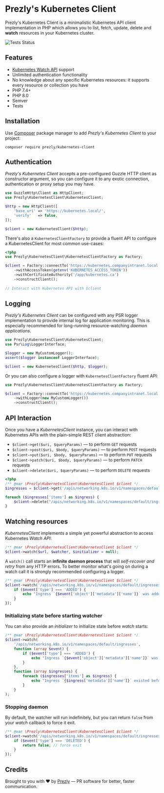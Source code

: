 # Prezly's Kubernetes Client

Prezly's Kubernetes Client is a minimalistic Kubernetes API client implementation in PHP 
which allows you to list, fetch, update, delete and **watch** resources in your Kubernetes cluster.

![Tests Status](https://github.com/prezly/kubernetes-client/actions/workflows/test.yml/badge.svg)


## Features

- [Kubernetes Watch API](https://kubernetes.io/docs/reference/using-api/api-concepts/#efficient-detection-of-changes) support
- Unlimited authentication functionality
- No knowledge about any specific Kubernetes resources: it supports every resource or collection you have
- PHP 7.4+
- PHP 8.0
- Semver
- Tests


## Installation

Use [Composer](https://getcomposer.org/) package manager to add *Prezly's Kubernetes Client* to your project:

```
composer require prezly/kubernetes-client
```


## Authentication

*Prezly's Kubernetes Client* accepts a pre-configured Guzzle HTTP client as constructor argument,
so you can configure it to any exotic connection, authentication or proxy setup you may have.

```php
use GuzzleHttp\Client as HttpClient;
use Prezly\KubernetesClient\KubernetesClient;

$http = new HttpClient([
    'base_uri' => 'https://kubernetes.local/',
    'verify'   => false,
]);

$client = new KubernetesClient($http);
```

There's also a `KubernetesClientFactory` to provide a fluent API to configure a KubernetesClient
for most common use-cases: 

```php
<?php
use Prezly\KubernetesClient\KubernetesClientFactory as Factory;

$client = Factory::connectTo('https://kubernetes.companyintranet.local')
    ->withAccessToken(getenv('KUBERNETES_ACCESS_TOKEN'))
    ->withCertificateAuthority('/app/kubernetes.ca')
    ->constructClient();
    
// Interact with Kubernetes API with $client
```


## Logging

*Prezly's Kubernetes Client* can be configured with any PSR logger implementation to provide internal log
for application monitoring. This is especially recommended for long-running resource-watching *daemon applications*.

```php
use Prezly\KubernetesClient\KubernetesClient;
use Psr\Log\LoggerInterface;

$logger = new MyCustomLogger();
assert($logger instanceof LoggerInterface);

$client = new KubernetesClient($http, $logger);
```

Or you can also configure a logger with `KubernetesClientFactory` fluent API:

```php
use Prezly\KubernetesClient\KubernetesClientFactory as Factory;

$client = Factory::connectTo('https://kubernetes.companyintranet.local')
    ->withLogger(new MyCustomLogger())
    ->constructClient();
```


## API Interaction

Once you have a *KubernetesClient* instance, you can interact with Kubernetes APIs 
with the plain-simple REST client abstraction: 

- `$client->get($uri, $queryParams)` &mdash; to perform `GET` requests
- `$client->post($uri, $body, $queryParams)` &mdash; to perform `POST` requests
- `$client->put($uri, $body, $queryParams)` &mdash; to perform `PUT` requests
- `$client->patch($uri, $body, $queryParams)` &mdash; to perform `PATCH` requests
- `$client->delete($uri, $queryParams)` &mdash; to perform `DELETE` requests

```php
<?php
/** @var \Prezly\KubernetesClient\KubernetesClient $client */
$ingresses = $client->get('/apis/networking.k8s.io/v1/namespaces/default/ingresses');

foreach ($ingresses['items'] as $ingress) {
    $client->delete("/apis/networking.k8s.io/v1/namespaces/default/ingresses/{$ingress['metadata']['name']}");
}
```


## Watching resources

*KubernetesClient* implements a simple yet powerful abstraction to access Kubernetes *Watch API*:

```php
/** @var \Prezly\KubernetesClient\KubernetesClient $client */
$client->watch($url, $watcher, $initializer = null);
```

A `watch()` call starts an **infinite daemon process** that will *self-recover and retry* from any HTTP errors.
To better monitor what's going on during a watch call it is strongly recommended configuring a logger.

```php
/** @var \Prezly\KubernetesClient\KubernetesClient $client */
$client->watch('/apis/networking.k8s.io/v1/namespaces/default/ingresses', function (array $event) {
    if ($event['type'] === 'ADDED') {
        echo "Ingress `{$event['object']['metadata']['name']}` was added\n";
    }
});
```


### Initializing state before starting watcher

You can also provide an *initializer* to initialize state before *watch* starts:

```php
/** @var \Prezly\KubernetesClient\KubernetesClient $client */
$client->watch(
    '/apis/networking.k8s.io/v1/namespaces/default/ingresses', 
    function (array $event) {
        if ($event['type'] === 'ADDED') {
            echo "Ingress `{$event['object']['metadata']['name']}` was added\n";
        }
    },
    function (array $ingresses) {
        foreach ($ingresses['items'] as $ingress) {
            echo "Ingress `{$ingress['metadata']['name']}` existed before the watcher started\n";
        }
    }
);
```


### Stopping daemon

By default, the watcher will run indefinitely, but you can return `false` from your *watch* callback to force it exit.

```php
/** @var \Prezly\KubernetesClient\KubernetesClient $client */
$client->watch('/apis/networking.k8s.io/v1/namespaces/default/ingresses', function (array $event) {
    if ($event['type'] === 'DELETED') {
        return false; // force exit
    }
});
```


## Credits

Brought to you with :heart: by [Prezly](https://www.prezly.com/?utm_source=github&utm_campaign=prezly/kubernetes-client) &mdash; PR software for better, faster communication.

